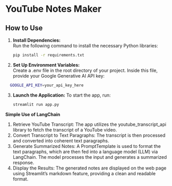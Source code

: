 # YouTube Notes Maker

## How to Use

1. **Install Dependencies:**  
   Run the following command to install the necessary Python libraries:
   ```bash
   pip install -r requirements.txt
   ```
2. **Set Up Environment Variables:**<br>
   Create a .env file in the root directory of your project. Inside this file, provide your Google Generative AI API key:
  ```bash
    GOOGLE_API_KEY=your_api_key_here
  ```
3. **Launch the Application:**
   To start the app, run:
    ```bash
    streamlit run app.py
    ```


**Simple Use of LangChain**

1. Retrieve YouTube Transcript:
The app utilizes the youtube_transcript_api library to fetch the transcript of a YouTube video.
2. Convert Transcript to Text Paragraphs:
The transcript is then processed and converted into coherent text paragraphs.
3. Generate Summarized Notes:
A PromptTemplate is used to format the text paragraphs, which are then fed into a language model (LLM) via LangChain. The model processes the input and generates a summarized response.
4.	Display the Results:
The generated notes are displayed on the web page using Streamlit’s markdown feature, providing a clean and readable format.
